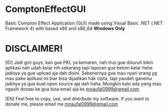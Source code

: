# ComptonEffectGUI

Basic Compton Effect Application (GUI) made using Visual Basic .NET (.NET Framework 4) with based x86 and x86_64 **Windows Only**

# DISCLAIMER!

[ID]
Jadi gini guys, kan gue PKL ya kemaren, nah trus gue disuruh bikin aplikasi nah udah kelar nih sekarang tapi laporan gue belom kelar hehe
jadinya ya gue upload aja dah disini. Sebenernya gue mau nyari orang yg mau pake aplikasi ini biar bisa dijadikan hak cipta, tapi yaudah
ganemu jadinya ya gua buat open source aja dah haha. Mungkin kalo ada yang mau ngasih donasi ke gua bisa email aja ke mnaufal0999@gmail.com

[EN]
Feel free to copy, use, and distribute my software. If you want to donate me, please email me mnaufal0999@gmail.com
